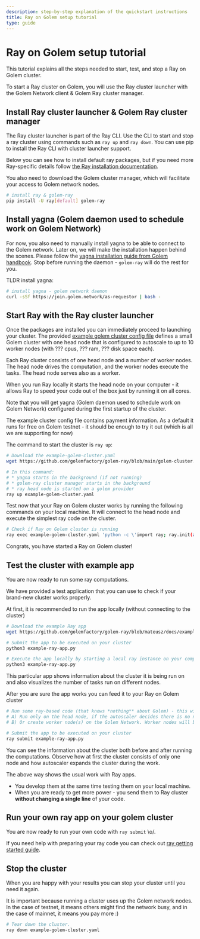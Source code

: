 ```yaml
---
description: step-by-step explanation of the quickstart instructions
title: Ray on Golem setup tutorial
type: guide 
---
```


# Ray on Golem setup tutorial 

This tutorial explains all the steps needed to start, test, and stop a Ray on Golem cluster.

To start a Ray cluster on Golem, you will use the Ray cluster launcher with the Golem Network client & Golem Ray cluster manager.

## Install Ray cluster launcher & Golem Ray cluster manager

The Ray cluster launcher is part of the Ray CLI. Use the CLI to start and stop a ray cluster using commands such as `ray up` and `ray down`. 
You can use pip to install the Ray CLI with cluster launcher support. 

Below you can see how to install default ray packages, but if you need more Ray-specific details follow [the Ray installation documentation](https://docs.ray.io/en/latest/ray-overview/installation.html#installation).

You also need to download the Golem cluster manager, which will facilitate your access to Golem network nodes.

```bash
# install ray & golem-ray
pip install -U ray[default] golem-ray
```

## Install yagna (Golem daemon used to schedule work on Golem Network)

For now, you also need to manually install yagna to be able to connect to the Golem network. Later on, we will make the installation happen behind the scenes.
Please follow the [yagna installation guide from Golem handbook](https://handbook.golem.network/requestor-tutorials/flash-tutorial-of-requestor-development). 
Stop before running the daemon - `golem-ray` will do the rest for you. 

TLDR install yagna:

```bash
# install yagna - golem network daemon
curl -sSf https://join.golem.network/as-requestor | bash -
```

## Start Ray with the Ray cluster launcher

Once the packages are installed you can immediately proceed to launching your cluster. 
The provided [example golem cluster config file](https://github.com/golemfactory/golem-ray/blob/main/golem-cluster.yaml) defines a small Golem cluster with one head node 
that is configured to autoscale to up to 10 worker nodes (with ??? cpus, ??? ram, ??? disk space each).

Each Ray cluster consists of one head node and a number of worker nodes. The head node drives the computation, and the worker nodes execute the tasks. The head node serves also as a worker. 

When you run Ray locally it starts the head node on your computer - it allows Ray to speed your code out of the box just by running it on all cores.

Note that you will get yagna (Golem daemon used to schedule work on Golem Network) configured during the first startup of the cluster. 

The example cluster config file contains payment information. As a default it runs for free on Golem testnet - it should be enough to try it out (which is all we are supporting for now)

The command to start the cluster is `ray up`:

```bash
# Download the example-golem-cluster.yaml
wget https://github.com/golemfactory/golem-ray/blob/main/golem-cluster.yaml

# In this command:
# * yagna starts in the background (if not running)
# * golem-ray cluster manager starts in the background
# * ray head node is started on a golem provider
ray up example-golem-cluster.yaml

```

Test now that your Ray on Golem cluster works by running the following commands on your local machine. 
It will connect to the head node and execute the simplest ray code on the cluster.

```bash
# Check if Ray on Golem cluster is running 
ray exec example-golem-cluster.yaml 'python -c \'import ray; ray.init(address="auto")\''

```

Congrats, you have started a Ray on Golem cluster!



## Test the cluster with example app

You are now ready to run some ray computations.

We have provided a test application that you can use to check if your brand-new cluster works properly.

At first, it is recommended to run the app locally (without connecting to the cluster)

```bash
# Download the example Ray app
wget https://github.com/golemfactory/golem-ray/blob/mateusz/docs/examples/simple-task.py 

# Submit the app to be executed on your cluster
python3 example-ray-app.py

# Execute the app locally by starting a local ray instance on your computer
python3 example-ray-app.py
```

This particular app shows information about the cluster it is being run on and also visualizes the number of tasks run on different nodes.

After you are sure the app works you can feed it to your Ray on Golem cluster

```bash
# Run some ray-based code (that knows *nothing** about Golem) - this will either:
# A) Run only on the head node, if the autoscaler decides there is no need for a worker node
# B) Or create worker node(s) on the Golem Network. Worker nodes will be later auto-terminated by the autoscaler

# Submit the app to be executed on your cluster
ray submit example-ray-app.py
```

You can see the information about the cluster both before and after running the computations.
Observe how at first the cluster consists of only one node and how autoscaler expands the cluster during the work.

The above way shows the usual work with Ray apps. 
- You develop them at the same time testing them on your local machine.
- When you are ready to get more power - you send them to Ray cluster **without changing a single line** of your code.

## Run your own ray app on your golem cluster

You are now ready to run your own code with `ray submit` \o/.

If you need help with preparing your ray code you can check out [ray getting started guide](https://docs.ray.io/en/latest/ray-core/walkthrough.html). 


## Stop the cluster

When you are happy with your results you can stop your cluster until you need it again.

It is important because running a cluster uses up the Golem network nodes. In the case of testnet, it means others might find the network busy, and in the case of mainnet, it means you pay more :)

```bash
# Tear down the cluster.
ray down example-golem-cluster.yaml
```


